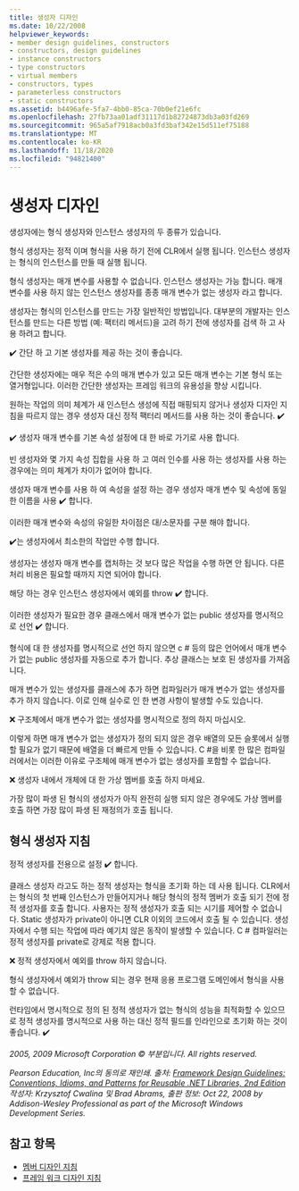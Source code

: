 ```yaml
---
title: 생성자 디자인
ms.date: 10/22/2008
helpviewer_keywords:
- member design guidelines, constructors
- constructors, design guidelines
- instance constructors
- type constructors
- virtual members
- constructors, types
- parameterless constructors
- static constructors
ms.assetid: b4496afe-5fa7-4bb0-85ca-70b0ef21e6fc
ms.openlocfilehash: 27fb73aa01adf31117d1b82724873db3a03fd269
ms.sourcegitcommit: 965a5af7918acb0a3fd3baf342e15d511ef75188
ms.translationtype: MT
ms.contentlocale: ko-KR
ms.lasthandoff: 11/18/2020
ms.locfileid: "94821400"
---
```

# <a name="constructor-design"></a>생성자 디자인

생성자에는 형식 생성자와 인스턴스 생성자의 두 종류가 있습니다.

형식 생성자는 정적 이며 형식을 사용 하기 전에 CLR에서 실행 됩니다. 인스턴스 생성자는 형식의 인스턴스를 만들 때 실행 됩니다.

형식 생성자는 매개 변수를 사용할 수 없습니다. 인스턴스 생성자는 가능 합니다. 매개 변수를 사용 하지 않는 인스턴스 생성자를 종종 매개 변수가 없는 생성자 라고 합니다.

생성자는 형식의 인스턴스를 만드는 가장 일반적인 방법입니다. 대부분의 개발자는 인스턴스를 만드는 다른 방법 (예: 팩터리 메서드)을 고려 하기 전에 생성자를 검색 하 고 사용 하려고 합니다.

✔️ 간단 하 고 기본 생성자를 제공 하는 것이 좋습니다.

간단한 생성자에는 매우 적은 수의 매개 변수가 있고 모든 매개 변수는 기본 형식 또는 열거형입니다. 이러한 간단한 생성자는 프레임 워크의 유용성을 향상 시킵니다.

원하는 작업의 의미 체계가 새 인스턴스 생성에 직접 매핑되지 않거나 생성자 디자인 지침을 따르지 않는 경우 생성자 대신 정적 팩터리 메서드를 사용 하는 것이 좋습니다. ✔️

✔️ 생성자 매개 변수를 기본 속성 설정에 대 한 바로 가기로 사용 합니다.

빈 생성자와 몇 가지 속성 집합을 사용 하 고 여러 인수를 사용 하는 생성자를 사용 하는 경우에는 의미 체계가 차이가 없어야 합니다.

생성자 매개 변수를 사용 하 여 속성을 설정 하는 경우 생성자 매개 변수 및 속성에 동일한 이름을 사용 ✔️ 합니다.

이러한 매개 변수와 속성의 유일한 차이점은 대/소문자를 구분 해야 합니다.

✔️는 생성자에서 최소한의 작업만 수행 합니다.

생성자는 생성자 매개 변수를 캡처하는 것 보다 많은 작업을 수행 하면 안 됩니다. 다른 처리 비용은 필요할 때까지 지연 되어야 합니다.

해당 하는 경우 인스턴스 생성자에서 예외를 throw ✔️ 합니다.

이러한 생성자가 필요한 경우 클래스에서 매개 변수가 없는 public 생성자를 명시적으로 선언 ✔️ 합니다.

형식에 대 한 생성자를 명시적으로 선언 하지 않으면 c # 등의 많은 언어에서 매개 변수가 없는 public 생성자를 자동으로 추가 합니다. 추상 클래스는 보호 된 생성자를 가져옵니다.

매개 변수가 있는 생성자를 클래스에 추가 하면 컴파일러가 매개 변수가 없는 생성자를 추가 하지 않습니다. 이로 인해 실수로 인 한 변경 사항이 발생할 수도 있습니다.

❌ 구조체에서 매개 변수가 없는 생성자를 명시적으로 정의 하지 마십시오.

이렇게 하면 매개 변수가 없는 생성자가 정의 되지 않은 경우 배열의 모든 슬롯에서 실행할 필요가 없기 때문에 배열을 더 빠르게 만들 수 있습니다. C #을 비롯 한 많은 컴파일러에서는 이러한 이유로 구조체에 매개 변수가 없는 생성자를 포함할 수 없습니다.

❌ 생성자 내에서 개체에 대 한 가상 멤버를 호출 하지 마세요.

가장 많이 파생 된 형식의 생성자가 아직 완전히 실행 되지 않은 경우에도 가상 멤버를 호출 하면 가장 많이 파생 된 재정의가 호출 됩니다.

## <a name="type-constructor-guidelines"></a>형식 생성자 지침

정적 생성자를 전용으로 설정 ✔️ 합니다.

클래스 생성자 라고도 하는 정적 생성자는 형식을 초기화 하는 데 사용 됩니다. CLR에서는 형식의 첫 번째 인스턴스가 만들어지거나 해당 형식의 정적 멤버가 호출 되기 전에 정적 생성자를 호출 합니다. 사용자는 정적 생성자가 호출 되는 시기를 제어할 수 없습니다. Static 생성자가 private이 아니면 CLR 이외의 코드에서 호출 될 수 있습니다. 생성자에서 수행 되는 작업에 따라 예기치 않은 동작이 발생할 수 있습니다. C # 컴파일러는 정적 생성자를 private로 강제로 적용 합니다.

❌ 정적 생성자에서 예외를 throw 하지 않습니다.

형식 생성자에서 예외가 throw 되는 경우 현재 응용 프로그램 도메인에서 형식을 사용할 수 없습니다.

런타임에서 명시적으로 정의 된 정적 생성자가 없는 형식의 성능을 최적화할 수 있으므로 정적 생성자를 명시적으로 사용 하는 대신 정적 필드를 인라인으로 초기화 하는 것이 좋습니다. ✔️

*2005, 2009 Microsoft Corporation © 부분입니다. All rights reserved.*

*Pearson Education, Inc의 동의로 재인쇄. 출처: [Framework Design Guidelines: Conventions, Idioms, and Patterns for Reusable .NET Libraries, 2nd Edition](https://www.informit.com/store/framework-design-guidelines-conventions-idioms-and-9780321545619) 작성자: Krzysztof Cwalina 및 Brad Abrams, 출판 정보: Oct 22, 2008 by Addison-Wesley Professional as part of the Microsoft Windows Development Series.*

## <a name="see-also"></a>참고 항목

- [멤버 디자인 지침](member.md)
- [프레임 워크 디자인 지침](index.md)

